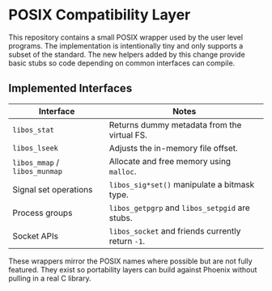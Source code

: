 # POSIX Compatibility Layer

This repository contains a small POSIX wrapper used by the user level
programs.  The implementation is intentionally tiny and only supports a
subset of the standard.  The new helpers added by this change provide
basic stubs so code depending on common interfaces can compile.

## Implemented Interfaces

| Interface                | Notes                                              |
|--------------------------|----------------------------------------------------|
| `libos_stat`             | Returns dummy metadata from the virtual FS.        |
| `libos_lseek`            | Adjusts the in-memory file offset.                 |
| `libos_mmap` / `libos_munmap` | Allocate and free memory using `malloc`.       |
| Signal set operations    | `libos_sig*set()` manipulate a bitmask type.       |
| Process groups           | `libos_getpgrp` and `libos_setpgid` are stubs.     |
| Socket APIs              | `libos_socket` and friends currently return `-1`.  |

These wrappers mirror the POSIX names where possible but are not fully
featured.  They exist so portability layers can build against Phoenix
without pulling in a real C library.
